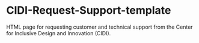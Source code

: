 # CIDI-Request-Support-template
HTML page for requesting customer and technical support from the Center for Inclusive Design and Innovation (CIDI).
